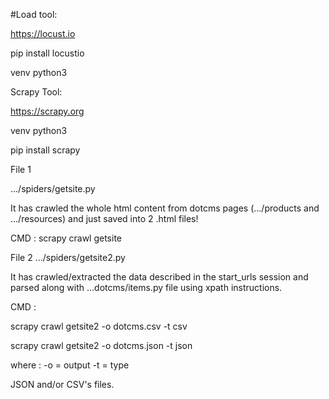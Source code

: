 #Load tool: 

https://locust.io 

pip install locustio 

venv python3

Scrapy Tool:

https://scrapy.org

venv python3

pip install scrapy 

File 1 

.../spiders/getsite.py

It has crawled the whole html content from dotcms pages (.../products and .../resources) and just saved into 2 .html files!

CMD :
scrapy crawl getsite 


File 2
.../spiders/getsite2.py

It has crawled/extracted the data described in the start_urls session and parsed along with ...dotcms/items.py file using xpath instructions.

CMD :

scrapy crawl getsite2 -o dotcms.csv -t csv

scrapy crawl getsite2 -o dotcms.json -t json

where :
-o = output
-t = type

JSON and/or CSV's files.



